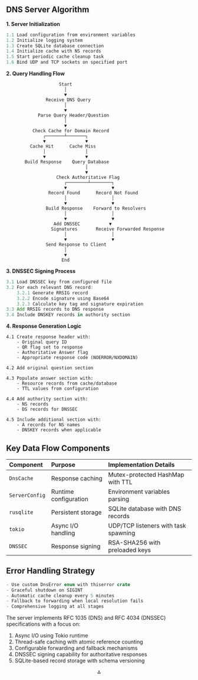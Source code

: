 ## DNS Server Algorithm

**1. Server Initialization**

```rust
1.1 Load configuration from environment variables
1.2 Initialize logging system
1.3 Create SQLite database connection
1.4 Initialize cache with NS records
1.5 Start periodic cache cleanup task
1.6 Bind UDP and TCP sockets on specified port
```

**2. Query Handling Flow**

```
                    Start
                      │
                      ▼
               Receive DNS Query
                      │
                      ▼
            Parse Query Header/Question
                      │
                      ▼
          Check Cache for Domain Record
              ┌───────┴───────┐
              ▼               ▼
         Cache Hit      Cache Miss
              │               │
              ▼               ▼
       Build Response    Query Database
                              │
                              ▼
                   Check Authoritative Flag
                      ┌────────┴────────┐
                      ▼                 ▼
                Record Found      Record Not Found
                      │                 │
                      ▼                 ▼
               Build Response    Forward to Resolvers
                      │                 │
                      ▼                 ▼
                  Add DNSSEC           ▼
                 Signatures       Receive Forwarded Response
                      │                 │
                      ▼                 ▼
               Send Response to Client
                      │
                      ▼
                     End
```

**3. DNSSEC Signing Process**

```rust
3.1 Load DNSSEC key from configured file
3.2 For each relevant DNS record:
    3.2.1 Generate RRSIG record
    3.2.2 Encode signature using Base64
    3.2.3 Calculate key tag and signature expiration
3.3 Add RRSIG records to DNS response
3.4 Include DNSKEY records in authority section
```

**4. Response Generation Logic**

```
4.1 Create response header with:
    - Original query ID
    - QR flag set to response
    - Authoritative Answer flag
    - Appropriate response code (NOERROR/NXDOMAIN)
    
4.2 Add original question section

4.3 Populate answer section with:
    - Resource records from cache/database
    - TTL values from configuration
    
4.4 Add authority section with:
    - NS records
    - DS records for DNSSEC
    
4.5 Include additional section with:
    - A records for NS names
    - DNSKEY records when applicable
```


## Key Data Flow Components

| Component | Purpose | Implementation Details |
| :-- | :-- | :-- |
| `DnsCache` | Response caching | Mutex-protected HashMap with TTL |
| `ServerConfig` | Runtime configuration | Environment variables parsing |
| `rusqlite` | Persistent storage | SQLite database with DNS records |
| `tokio` | Async I/O handling | UDP/TCP listeners with task spawning |
| `DNSSEC` | Response signing | RSA-SHA256 with preloaded keys |

## Error Handling Strategy

```rust
- Use custom DnsError enum with thiserror crate
- Graceful shutdown on SIGINT
- Automatic cache cleanup every 5 minutes
- Fallback to forwarding when local resolution fails
- Comprehensive logging at all stages
```

The server implements RFC 1035 (DNS) and RFC 4034 (DNSSEC) specifications with a focus on:

1. Async I/O using Tokio runtime
2. Thread-safe caching with atomic reference counting
3. Configurable forwarding and fallback mechanisms
4. DNSSEC signing capability for authoritative responses
5. SQLite-based record storage with schema versioning

<div style="text-align: center">⁂</div>
